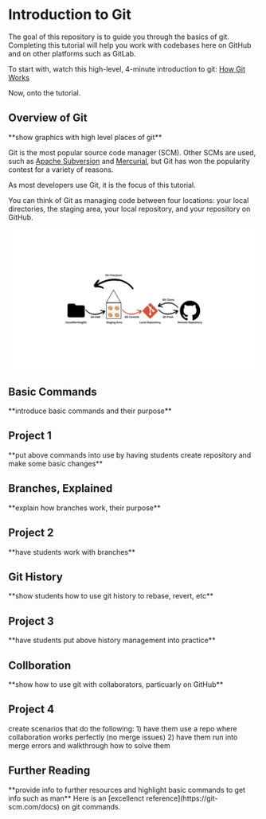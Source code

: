 <h1>Introduction to Git</h1>
<p>The goal of this repository is to guide you through the basics of git. Completing this tutorial will help you work with codebases here on GitHub and on other platforms such as GitLab.</p>

To start with, watch this high-level, 4-minute introduction to git: [How Git Works](https://www.youtube.com/watch?v=e9lnsKot_SQ)

Now, onto the tutorial.

<h2>Overview of Git</h2>
**show graphics with high level places of git**

Git is the most popular source code manager (SCM). Other SCMs are used, such as [Apache Subversion](https://subversion.apache.org/) and [Mercurial](https://www.mercurial-scm.org/), but Git has won the popularity contest for a variety of reasons. <br>

As most developers use Git, it is the focus of this tutorial.

You can think of Git as managing code between four locations: your local directories, the staging area, your local repository, and your repository on GitHub.

![Image showing the "four locations" and basic commands Git uses to communicate between the locations.](./images/gitHighLevel.png "How Git Manages Code - at a High Level")

<h2>Basic Commands</h2>
**introduce basic commands and their purpose**

<h2>Project 1</h2>
**put above commands into use by having students create repository and make some basic changes**

<h2>Branches, Explained</h2>
**explain how branches work, their purpose**

<h2>Project 2</h2>
**have students work with branches**

<h2>Git History</h2>
**show students how to use git history to rebase, revert, etc**

<h2>Project 3</h2>
**have students put above history management into practice**

<h2>Collboration</h2>
**show how to use git with collaborators, particuarly on GitHub**

<h2>Project 4</h2>
create scenarios that do the following:
1) have them use a repo where collaboration works perfectly (no merge issues)
2) have them run into merge errors and walkthrough how to solve them

<h2>Further Reading</h2>
**provide info to further resources and highlight basic commands to get info such as man**
Here is an [excellenct reference](https://git-scm.com/docs) on git commands.
